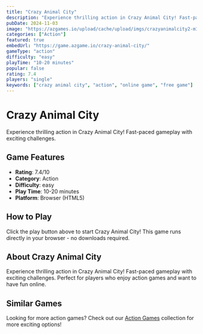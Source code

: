 ```yaml
---
title: "Crazy Animal City"
description: "Experience thrilling action in Crazy Animal City! Fast-paced gameplay with exciting challenges."
pubDate: 2024-11-03
image: "https://azgames.io/upload/cache/upload/imgs/crazyanimalcity2-m144x144.webp"
categories: ["Action"]
featured: true
embedUrl: "https://game.azgame.io/crazy-animal-city/"
gameType: "action"
difficulty: "easy"
playTime: "10-20 minutes"
popular: false
rating: 7.4
players: "single"
keywords: ["crazy animal city", "action", "online game", "free game"]
---
```


# Crazy Animal City

Experience thrilling action in Crazy Animal City! Fast-paced gameplay with exciting challenges.

## Game Features

- **Rating**: 7.4/10
- **Category**: Action
- **Difficulty**: easy
- **Play Time**: 10-20 minutes
- **Platform**: Browser (HTML5)

## How to Play

Click the play button above to start Crazy Animal City! This game runs directly in your browser - no downloads required.

## About Crazy Animal City

Experience thrilling action in Crazy Animal City! Fast-paced gameplay with exciting challenges. Perfect for players who enjoy action games and want to have fun online.

## Similar Games

Looking for more action games? Check out our [Action Games](/categories/action) collection for more exciting options!
